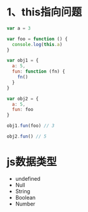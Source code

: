 # 1、this指向问题

```javascript
var a = 3

var foo = function () {
  console.log(this.a)
}

var obj1 = {
  a: 5,
  fun: function (fn) {
    fn()
  }
}

var obj2 = {
  a: 5,
  fun: foo
}

obj1.fun(foo) // 3

obj2.fun() // 5
```

# js数据类型

* undefined
* Null
* String
* Boolean
* Number
